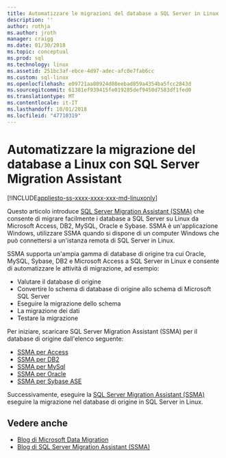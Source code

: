 ```yaml
---
title: Automatizzare le migrazioni del database a SQL Server in Linux | Microsoft Docs
description: ''
author: rothja
ms.author: jroth
manager: craigg
ms.date: 01/30/2018
ms.topic: conceptual
ms.prod: sql
ms.technology: linux
ms.assetid: 251bc3af-ebce-4d97-adec-afc0e7fab6cc
ms.custom: sql-linux
ms.openlocfilehash: e09721aa80924d08eebad859a4354ba5fcc2843d
ms.sourcegitcommit: 61381ef939415fe019285def9450d7583df1fed0
ms.translationtype: MT
ms.contentlocale: it-IT
ms.lasthandoff: 10/01/2018
ms.locfileid: "47710319"
---
```

# <a name="automate-database-migration-to-linux-with-the-sql-server-migration-assistant"></a>Automatizzare la migrazione del database a Linux con SQL Server Migration Assistant

[!INCLUDE[appliesto-ss-xxxx-xxxx-xxx-md-linuxonly](../includes/appliesto-ss-xxxx-xxxx-xxx-md-linuxonly.md)]

Questo articolo introduce [SQL Server Migration Assistant (SSMA)](http://msdn.microsoft.com/library/mt613434.aspx) che consente di migrare facilmente i database a SQL Server su Linux da Microsoft Access, DB2, MySQL, Oracle e Sybase. SSMA è un'applicazione Windows, utilizzare SSMA quando si dispone di un computer Windows che può connettersi a un'istanza remota di SQL Server in Linux. 

SSMA supporta un'ampia gamma di database di origine tra cui Oracle, MySQL, Sybase, DB2 e Microsoft Access a SQL Server in Linux e consente di automatizzare le attività di migrazione, ad esempio:

- Valutare il database di origine
- Convertire lo schema di database di origine allo schema di Microsoft SQL Server
- Eseguire la migrazione dello schema
- La migrazione dei dati
- Testare la migrazione

Per iniziare, scaricare SQL Server Migration Assistant (SSMA) per il database di origine dall'elenco seguente:
- [SSMA per Access](http://aka.ms/ssmaforaccess)
- [SSMA per DB2](http://aka.ms/ssmafordb2)
- [SSMA per MySql](http://aka.ms/ssmaformysql) 
- [SSMA per Oracle](http://aka.ms/ssmafororacle)
- [SSMA per Sybase ASE](http://aka.ms/ssmaforsybase) 

Successivamente, eseguire la [SQL Server Migration Assistant (SSMA)](http://msdn.microsoft.com/library/mt613434.aspx) eseguire la migrazione nel database di origine in SQL Server in Linux.

## <a name="see-also"></a>Vedere anche
- [Blog di Microsoft Data Migration](http://blogs.msdn.microsoft.com/datamigration)
- [Blog di SQL Server Migration Assistant (SSMA)](http://blogs.msdn.microsoft.com/ssma/)


